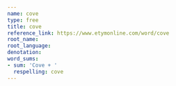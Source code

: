 ```yaml
---
name: cove
type: free
title: cove
reference_link: https://www.etymonline.com/word/cove
root_name: 
root_language: 
denotation: 
word_sums:
- sum: 'Cove + '
  respelling: cove
---
```

